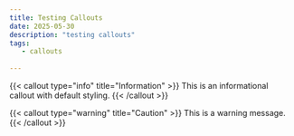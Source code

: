 ```yaml
---
title: Testing Callouts
date: 2025-05-30
description: "testing callouts"
tags:
   - callouts 
   
---
```

{{< callout type="info" title="Information" >}}
This is an informational callout with default styling.
{{< /callout >}}

{{< callout type="warning" title="Caution" >}}
This is a warning message.
{{< /callout >}}

